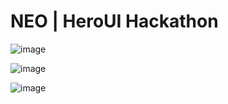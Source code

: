 # NEO | HeroUI Hackathon


![image](https://github.com/user-attachments/assets/3ba2c078-6e2c-47b9-a3f7-d00ccb92dd23)

![image](https://github.com/user-attachments/assets/838c023b-c56b-4116-bc76-4af83ba05474)

![image](https://github.com/user-attachments/assets/fd3e232b-f0a1-42ad-9831-741ca4bbca95)
